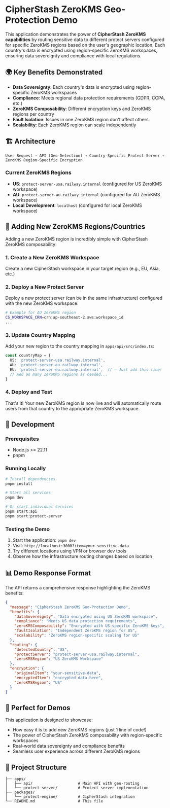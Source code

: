 # CipherStash ZeroKMS Geo-Protection Demo

This application demonstrates the power of **CipherStash ZeroKMS capabilities** by routing sensitive data to different protect servers configured for specific ZeroKMS regions based on the user's geographic location. Each country's data is encrypted using region-specific ZeroKMS workspaces, ensuring data sovereignty and compliance with local regulations.

## 🌍 Key Benefits Demonstrated

- **Data Sovereignty**: Each country's data is encrypted using region-specific ZeroKMS workspaces
- **Compliance**: Meets regional data protection requirements (GDPR, CCPA, etc.)
- **ZeroKMS Composability**: Different encryption keys and ZeroKMS regions per country
- **Fault Isolation**: Issues in one ZeroKMS region don't affect others
- **Scalability**: Each ZeroKMS region can scale independently

## 🏗️ Architecture

```
User Request → API (Geo-Detection) → Country-Specific Protect Server → ZeroKMS Region-Specific Encryption
```

### Current ZeroKMS Regions
- **US**: `protect-server-usa.railway.internal` (configured for US ZeroKMS workspace)
- **AU**: `protect-server-au.railway.internal` (configured for AU ZeroKMS workspace)
- **Local Development**: `localhost` (configured for local ZeroKMS workspace)

## 🚀 Adding New ZeroKMS Regions/Countries

Adding a new ZeroKMS region is incredibly simple with CipherStash ZeroKMS composability:

### 1. Create a New ZeroKMS Workspace
Create a new CipherStash workspace in your target region (e.g., EU, Asia, etc.)

### 2. Deploy a New Protect Server
Deploy a new protect server (can be in the same infrastructure) configured with the new ZeroKMS workspace:

```bash
# Example for AU ZeroKMS region
CS_WORKSPACE_CRN=crn:ap-southeast-2.aws:workspace_id
...
```

### 3. Update Country Mapping
Add your new region to the country mapping in `apps/api/src/index.ts`:

```typescript
const countryMap = {
  US: 'protect-server-usa.railway.internal',
  AU: 'protect-server-au.railway.internal',
  EU: 'protect-server-eu.railway.internal',  // ← Just add this line!
  // Add as many ZeroKMS regions as needed...
}
```

### 4. Deploy and Test
That's it! Your new ZeroKMS region is now live and will automatically route users from that country to the appropriate ZeroKMS workspace.

## 🔧 Development

### Prerequisites
- Node.js >= 22.11
- pnpm

### Running Locally
```bash
# Install dependencies
pnpm install

# Start all services
pnpm dev

# Or start individual services
pnpm start:api
pnpm start:protect-server
```

### Testing the Demo
1. Start the application: `pnpm dev`
2. Visit: `http://localhost:3000?item=your-sensitive-data`
3. Try different locations using VPN or browser dev tools
4. Observe how the infrastructure routing changes based on location

## 📊 Demo Response Format

The API returns a comprehensive response highlighting the ZeroKMS benefits:

```json
{
  "message": "CipherStash ZeroKMS Geo-Protection Demo",
  "benefits": {
    "dataSovereignty": "Data encrypted using US ZeroKMS workspace",
    "compliance": "Meets US data protection requirements", 
    "zeroKMSComposability": "Encrypted with US-specific ZeroKMS keys",
    "faultIsolation": "Independent ZeroKMS region for US",
    "scalability": "ZeroKMS region-specific scaling for US"
  },
  "routing": {
    "detectedCountry": "US",
    "protectServer": "protect-server-usa.railway.internal",
    "zeroKMSRegion": "US ZeroKMS Workspace"
  },
  "encryption": {
    "originalItem": "your-sensitive-data",
    "encryptedItem": "encrypted-data-here",
    "zeroKMSRegion": "US"
  }
}
```

## 🎯 Perfect for Demos

This application is designed to showcase:
- How easy it is to add new ZeroKMS regions (just 1 line of code!)
- The power of CipherStash ZeroKMS composability with region-specific workspaces
- Real-world data sovereignty and compliance benefits
- Seamless user experience across different ZeroKMS regions

## 📁 Project Structure

```
├── apps/
│   ├── api/                    # Main API with geo-routing
│   └── protect-server/         # Protect server implementation
├── packages/
│   └── protect-engine/         # CipherStash integration
└── README.md                   # This file
```
